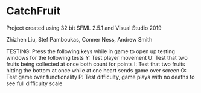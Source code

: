 # CatchFruit
Project created using 32 bit SFML 2.5.1 and Visual Studio 2019

Zhizhen Liu,
Stef Pamboukas,
Conner Ness,
Andrew Smith

TESTING: Press the following keys while in game to open up testing windows for the following tests
Y: Test player movement
U: Test that two fruits being collected at once both count for points
I: Test that two fruits hitting the bottom at once while at one heart sends game over screen
O: Test game over functionality 
P: Test difficulty, game plays with no deaths to see full difficulty scale